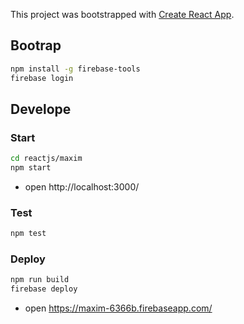 This project was bootstrapped with [Create React App](https://github.com/facebookincubator/create-react-app).

## Bootrap

```sh
npm install -g firebase-tools
firebase login
```

## Develope
### Start

```sh
cd reactjs/maxim
npm start

```

* open http://localhost:3000/

### Test

```sh
npm test

```

### Deploy
```sh
npm run build
firebase deploy

```
* open https://maxim-6366b.firebaseapp.com/
